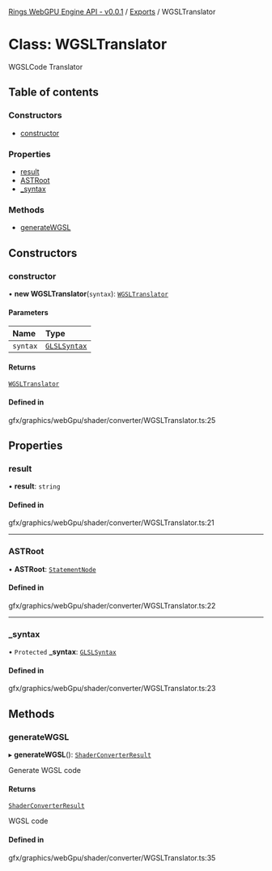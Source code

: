 [Rings WebGPU Engine API - v0.0.1](../README.md) / [Exports](../modules.md) / WGSLTranslator

# Class: WGSLTranslator

WGSLCode Translator

## Table of contents

### Constructors

- [constructor](WGSLTranslator.md#constructor)

### Properties

- [result](WGSLTranslator.md#result)
- [ASTRoot](WGSLTranslator.md#astroot)
- [\_syntax](WGSLTranslator.md#_syntax)

### Methods

- [generateWGSL](WGSLTranslator.md#generatewgsl)

## Constructors

### constructor

• **new WGSLTranslator**(`syntax`): [`WGSLTranslator`](WGSLTranslator.md)

#### Parameters

| Name | Type |
| :------ | :------ |
| `syntax` | [`GLSLSyntax`](GLSLSyntax.md) |

#### Returns

[`WGSLTranslator`](WGSLTranslator.md)

#### Defined in

gfx/graphics/webGpu/shader/converter/WGSLTranslator.ts:25

## Properties

### result

• **result**: `string`

#### Defined in

gfx/graphics/webGpu/shader/converter/WGSLTranslator.ts:21

___

### ASTRoot

• **ASTRoot**: [`StatementNode`](StatementNode.md)

#### Defined in

gfx/graphics/webGpu/shader/converter/WGSLTranslator.ts:22

___

### \_syntax

• `Protected` **\_syntax**: [`GLSLSyntax`](GLSLSyntax.md)

#### Defined in

gfx/graphics/webGpu/shader/converter/WGSLTranslator.ts:23

## Methods

### generateWGSL

▸ **generateWGSL**(): [`ShaderConverterResult`](ShaderConverterResult.md)

Generate WGSL code

#### Returns

[`ShaderConverterResult`](ShaderConverterResult.md)

WGSL code

#### Defined in

gfx/graphics/webGpu/shader/converter/WGSLTranslator.ts:35
